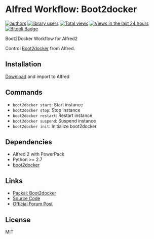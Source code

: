 Alfred Workflow: Boot2docker
===========================

[![authors](https://sourcegraph.com/api/repos/github.com/moul/alfred-workflow-boot2docker/badges/authors.png)](https://sourcegraph.com/github.com/moul/alfred-workflow-boot2docker)
[![library users](https://sourcegraph.com/api/repos/github.com/moul/alfred-workflow-boot2docker/badges/library-users.png)](https://sourcegraph.com/github.com/moul/alfred-workflow-boot2docker)
[![Total views](https://sourcegraph.com/api/repos/github.com/moul/alfred-workflow-boot2docker/counters/views.png)](https://sourcegraph.com/github.com/moul/alfred-workflow-boot2docker)
[![Views in the last 24 hours](https://sourcegraph.com/api/repos/github.com/moul/alfred-workflow-boot2docker/counters/views-24h.png)](https://sourcegraph.com/github.com/moul/alfred-workflow-boot2docker)
[![Bitdeli Badge](https://d2weczhvl823v0.cloudfront.net/moul/alfred-workflow-boot2docker/trend.png)](https://bitdeli.com/free "Bitdeli Badge")

Boot2Docker Workflow for Alfred2

Control [Boot2docker](https://github.com/boot2docker/boot2docker) from Alfred.

Installation
------------

[Download](https://github.com/moul/alfred-workflow-boot2docker/raw/master/Boot2docker.alfredworkflow) and import to Alfred

Commands
--------

- `boot2docker start`: Start instance
- `boot2docker stop`: Stop instance
- `boot2docker restart`: Restart instance
- `boot2docker suspend`: Suspend instance
- `boot2docker init`: Initialize boot2docker

Dependencies
------------

- Alfred 2 with PowerPack
- Python >= 2.7
- [boot2docker](https://github.com/boot2docker/boot2docker)

Links
-----

- [Packal: Boot2docker](http://www.packal.org/workflow/boot2docker)
- [Source Code](https://github.com/moul/alfred-workflow-boot2docker/)
- [Official Forum Post](http://www.alfredforum.com/topic/4159-boot2docker-control-a-boot2docker-instance/?p=24951)

License
-------

MIT

